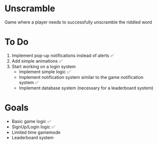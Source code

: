 # Unscramble
Game where a player needs to successfully unscramble the riddled word


# To Do
1. Implement pop-up notifications instead of alerts ✅
2. Add simple animations ✅
3. Start working on a login system
    - Implement simple logic ✅
    - Implement notification system similar to the game notification system ✅
    - Implement database system (necessary for a leaderboard system)


# Goals
- Basic game logic ✅
- SignUp/Login logic ✅
- Limited time gamemode
- Leaderboard system